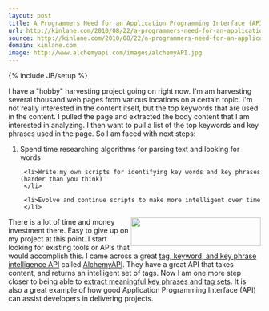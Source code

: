 ```yaml
---
layout: post
title: A Programmers Need for an Application Programming Interface (API)
url: http://kinlane.com/2010/08/22/a-programmers-need-for-an-application-programming-interface-api/
source: http://kinlane.com/2010/08/22/a-programmers-need-for-an-application-programming-interface-api/
domain: kinlane.com
image: http://www.alchemyapi.com/images/alchemyAPI.jpg
---
```

{% include JB/setup %}<p>
     I have a "hobby" harvesting project going on right now. I'm am harvesting several thousand web pages from various locations on a certain topic. I'm not really interested in the content itself, but the top keywords that are used in the content. I pulled the page and extracted the body content that I am interested in analyzing. I then want to pull a list of the top keywords and key phrases used in the page. So I am faced with next steps:
</p>

<ol class="mainlist">
     <li>Spend time researching algorithms for parsing text and looking for words
     </li>

     <li>Write my own scripts for identifying key words and key phrases (harder than you think)
     </li>

     <li>Evolve and continue scripts to make more intelligent over time
     </li>
</ol>

<p>
     <img class="alignnone c1"
        title="AlchemyAPI"
        src="http://www.alchemyapi.com/images/alchemyAPI.jpg"
        alt=""
        width="259"
        height="57"
        align="right" />There is a lot of time and money investment there. Easy to give up on my project at this point. I start looking for existing tools or APIs that would accomplish this. I came across a great <a href="http://www.alchemyapi.com/"
        target="_blank">tag, keyword, and key phrase intelligence API</a> called <a href="http://www.alchemyapi.com/"
        target="_blank">AlchemyAPI</a>. They have a great API that takes content, and returns an intelligent set of tags. Now I am one more step closer to being able to <a href="http://www.kinlane.com/2010/08/meaningful-key-phrases-and-tag-sets/"
        target="_blank">extract meaningful key phrases and tag sets</a>. It is also a great example of how good Application Programming Interface (API) can assist developers in delivering projects.
</p>